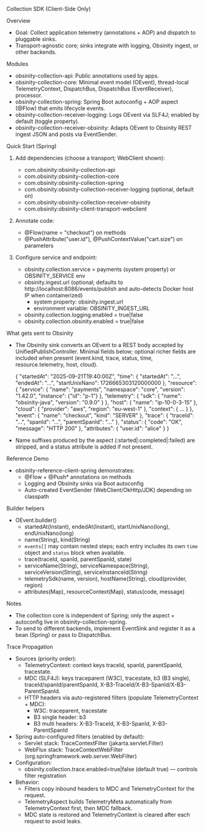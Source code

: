 Collection SDK (Client-Side Only)

Overview
- Goal: Collect application telemetry (annotations + AOP) and dispatch to pluggable sinks.
- Transport-agnostic core; sinks integrate with logging, Obsinity ingest, or other backends.

Modules
- obsinity-collection-api: Public annotations used by apps.
- obsinity-collection-core: Minimal event model (OEvent), thread-local TelemetryContext, DispatchBus, DispatchBus (EventReceiver), processor.
- obsinity-collection-spring: Spring Boot autoconfig + AOP aspect (@Flow) that emits lifecycle events.
- obsinity-collection-receiver-logging: Logs OEvent via SLF4J; enabled by default (toggle property).
- obsinity-collection-receiver-obsinity: Adapts OEvent to Obsinity REST ingest JSON and posts via EventSender.

Quick Start (Spring)
1) Add dependencies (choose a transport; WebClient shown):
   - com.obsinity:obsinity-collection-api
   - com.obsinity:obsinity-collection-core
   - com.obsinity:obsinity-collection-spring
   - com.obsinity:obsinity-collection-receiver-logging (optional, default on)
   - com.obsinity:obsinity-collection-receiver-obsinity
   - com.obsinity:obsinity-client-transport-webclient

2) Annotate code:
   - @Flow(name = "checkout") on methods
   - @PushAttribute("user.id"), @PushContextValue("cart.size") on parameters

3) Configure service and endpoint:
   - obsinity.collection.service = payments (system property) or OBSINITY_SERVICE env
   - obsinity.ingest.url (optional; defaults to http://localhost:8086/events/publish and auto-detects Docker host IP when containerized)
     - system property: obsinity.ingest.url
     - environment variable: OBSINITY_INGEST_URL
   - obsinity.collection.logging.enabled = true|false
   - obsinity.collection.obsinity.enabled = true|false

What gets sent to Obsinity
- The Obsinity sink converts an OEvent to a REST body accepted by UnifiedPublishController. Minimal fields below; optional richer fields are included when present (event.kind, trace, status, time, resource.telemetry, host, cloud).

  {
    "startedAt": "2025-09-21T19:40:00Z",
    "time": { "startedAt": "...", "endedAt": "...", "startUnixNano": 1726665303120000000 },
    "resource": {
      "service": { "name": "payments", "namespace": "core", "version": "1.42.0", "instance": {"id": "p-1"} },
      "telemetry": { "sdk": { "name": "obsinity-java", "version": "0.9.0" } },
      "host": { "name": "ip-10-0-3-15" },
      "cloud": { "provider": "aws", "region": "eu-west-1" },
      "context": { ... }
    },
    "event": { "name": "checkout", "kind": "SERVER" },
    "trace": { "traceId": "...", "spanId": "...", "parentSpanId": "..." },
    "status": { "code": "OK", "message": "HTTP 200" },
    "attributes": { "user.id": "alice" }
  }

- Name suffixes produced by the aspect (:started|:completed|:failed) are stripped, and a status attribute is added if not present.

Reference Demo
- obsinity-reference-client-spring demonstrates:
  - @Flow + @Push* annotations on methods
  - Logging and Obsinity sinks via Boot autoconfig
  - Auto-created EventSender (WebClient/OkHttp/JDK) depending on classpath

Builder helpers
- OEvent.builder()
  - startedAt(Instant), endedAt(Instant), startUnixNano(long), endUnixNano(long)
  - name(String), kind(String)
  - `events[]` may contain nested steps; each entry includes its own `time` object and `status` block when available.
  - trace(traceId, spanId, parentSpanId, state)
  - serviceName(String), serviceNamespace(String), serviceVersion(String), serviceInstanceId(String)
  - telemetrySdk(name, version), hostName(String), cloud(provider, region)
  - attributes(Map), resourceContext(Map), status(code, message)

Notes
- The collection core is independent of Spring; only the aspect + autoconfig live in obsinity-collection-spring.
- To send to different backends, implement EventSink and register it as a bean (Spring) or pass to DispatchBus.

Trace Propagation
- Sources (priority order):
  - TelemetryContext: context keys traceId, spanId, parentSpanId, tracestate.
  - MDC (SLF4J): keys traceparent (W3C), tracestate, b3 (B3 single), traceId/spanId/parentSpanId, X-B3-TraceId/X-B3-SpanId/X-B3-ParentSpanId.
  - HTTP headers via auto-registered filters (populate TelemetryContext + MDC):
    - W3C: traceparent, tracestate
    - B3 single header: b3
    - B3 multi headers: X-B3-TraceId, X-B3-SpanId, X-B3-ParentSpanId
- Spring auto-configured filters (enabled by default):
  - Servlet stack: TraceContextFilter (jakarta.servlet.Filter)
  - WebFlux stack: TraceContextWebFilter (org.springframework.web.server.WebFilter)
- Configuration:
  - obsinity.collection.trace.enabled=true|false (default true) — controls filter registration
- Behavior:
  - Filters copy inbound headers to MDC and TelemetryContext for the request.
  - TelemetryAspect builds TelemetryMeta automatically from TelemetryContext first, then MDC fallback.
  - MDC state is restored and TelemetryContext is cleared after each request to avoid leaks.
